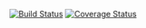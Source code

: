 [![Build Status](https://travis-ci.org/danielp-oliveira/clean-react.svg?branch=master)](https://travis-ci.org/danielp-oliveira/clean-react)
[![Coverage Status](https://coveralls.io/repos/github/danielp-oliveira/clean-react/badge.svg?branch=master)](https://coveralls.io/github/danielp-oliveira/clean-react?branch=master)
